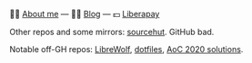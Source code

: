 👋🏼 [About me](https://shreyasminocha.me/about) — ✍🏼 [Blog](https://shreyasminocha.me/blog) — 💵 [Liberapay](https://liberapay.com/shreyasminocha)

Other repos and some mirrors: [sourcehut](https://git.sr.ht/~shreyasminocha). GitHub bad.

Notable off-GH repos: [LibreWolf](https://gitlab.com/librewolf-community), [dotfiles](https://git.sr.ht/~shreyasminocha/dotfiles), [AoC 2020 solutions](https://git.sr.ht/~shreyasminocha/aoc-2020).

